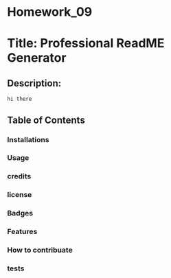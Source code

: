 # Homework_09
# Title: Professional ReadME Generator
## Description:
`hi there` 
## Table of Contents
### Installations
### Usage
### credits
### license
### Badges
### Features
### How to contribuate
### tests